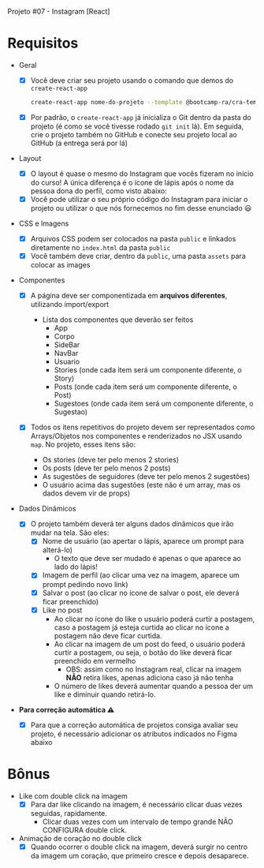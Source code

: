Projeto #07 - Instagram [React]

# Requisitos

- Geral
    - [x]  Você deve criar seu projeto usando o comando que demos do `create-react-app`
        
        ```bash
        create-react-app nome-do-projeto --template @bootcamp-ra/cra-template-semana1
        ```
        
    - [x]  Por padrão, o `create-react-app` já inicializa o Git dentro da pasta do projeto (é como se você tivesse rodado `git init` lá). Em seguida, crie o projeto também no GitHub e conecte seu projeto local ao GitHub (a entrega será por lá)
- Layout
    - [x]  O layout é quase o mesmo do Instagram que vocês fizeram no início do curso! A única diferença é o ícone de lápis após o nome da pessoa dona do perfil, como visto abaixo:
    - [x]  Você pode utilizar o seu próprio código do Instagram para iniciar o projeto ou utilizar o que nós fornecemos no fim desse enunciado 😃
    
- CSS e Imagens
    - [x]  Arquivos CSS podem ser colocados na pasta `public` e linkados diretamente no `index.html` da pasta `public`
    - [x]  Você também deve criar, dentro da `public`, uma pasta `assets` para colocar as images
- Componentes
    - [x]  A página deve ser componentizada em **arquivos diferentes**, utilizando import/export
        - Lista dos componentes que deverão ser feitos
            - App
            - Corpo
            - SideBar
            - NavBar
            - Usuario
            - Stories (onde cada item será um componente diferente, o Story)
            - Posts (onde cada item será um componente diferente, o Post)
            - Sugestoes (onde cada item será um componente diferente, o Sugestao)
            
    - [x]  Todos os itens repetitivos do projeto devem ser representados como Arrays/Objetos nos componentes e renderizados no JSX usando `map`. No projeto, esses itens são:
        - Os stories (deve ter pelo menos 2 stories)
        - Os posts (deve ter pelo menos 2 posts)
        - As sugestões de seguidores (deve ter pelo menos 2 sugestões)
        - O usuário acima das sugestões (este não é um array, mas os dados devem vir de props)
                
- Dados Dinâmicos
    - [x]  O projeto também deverá ter alguns dados dinâmicos que irão mudar na tela. São eles:
        - [x]  Nome de usuário (ao apertar o lápis, aparece um prompt para alterá-lo)
            - O texto que deve ser mudado é apenas o que aparece ao lado do lápis!
        - [x]  Imagem de perfil (ao clicar uma vez na imagem, aparece um prompt pedindo novo link)
        - [x]  Salvar o post (ao clicar no ícone de salvar o post, ele deverá ficar preenchido)
        - [x]  Like no post
            - Ao clicar no ícone do like o usuário poderá curtir a postagem, caso a postagem já esteja curtida ao clicar no ícone a postagem não deve ficar curtida.
            - Ao clicar na imagem de um post do feed, o usuário poderá curtir a postagem, ou seja, o botão do like deverá ficar preenchido em vermelho
                - OBS: assim como no Instagram real, clicar na imagem **NÃO** retira likes, apenas adiciona caso já não tenha
            - O número de likes deverá aumentar quando a pessoa der um like e diminuir quando retirá-lo.

- **Para correção automática ⚠️**
    
    - [x] Para que a correção automática de projetos consiga avaliar seu projeto, é necessário adicionar os atributos indicados no Figma abaixo

# Bônus

- Like com double click na imagem
    - [x]  Para dar like clicando na imagem, é necessário clicar duas vezes seguidas, rapidamente.
        - Clicar duas vezes com um intervalo de tempo grande NÃO CONFIGURA double click.
- Animação de coração no double click
    - [x]  Quando ocorrer o double click na imagem, deverá surgir no centro da imagem um coração, que primeiro cresce e depois desaparece.
